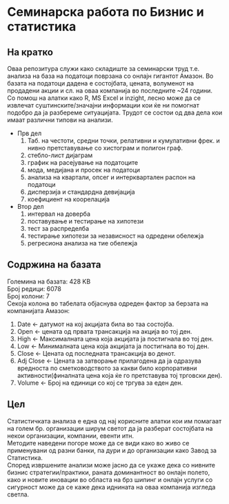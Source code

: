 # Семинарска работа по Бизнис и статистика

## На кратко
Оваа репозитура служи како складиште за семинарски труд т.е. анализа на база на податоци поврзана со онлајн гигантот Амазон. Во базата на податоци дадена е состојбата, цената, волуменот на продадени акции и сл. на оваа компанија во последните ~24 години.  
Со помош на алатки како R, MS Excel и inzight, лесно може да се извлечат суштинските/значајни информации кои ќе ни помогнат подобро да ја разбереме ситуацијата. Трудот се состои од два дела кои имаат различни типови на анализи.
* Прв дел
    1. Таб. на честоти, средни точки, релативни и кумулативни фрек. и нивно претставување со хистограм и полигон граф.
    2. стебло-лист дијаграм
    3. график на расејување на податоците
    4. мода, медијана и просек на податоци
    5. анализа на квартали, опсег и интерквартален распон на податоци
    6. дисперзија и стандардна девијација
    7. коефициент на коорелација
* Втор дел
    1. интервал на доверба
    2. поставување и тестирање на хипотези
    3. тест за распределба
    4. тестирање хипотези за независност на одредени обележја
    5. регресиона анализа на тие обележја

## Содржина на базата
Големина на базата: 428 KB  
Број редици: 6078  
Број колони: 7  
Секоја колона во табелата објаснува одреден фактор за берзата на компанијата Амазон:
1. Date <- датумот на кој акцијата била во таа состојба.
2. Open <- цената од првата трансакција на акција во тој ден.
3. High <- Максималната цена која акцијата ја постигнала во тој ден.
4. Low <- Минималната цена која акцијата ја постигнала во тој ден.
5. Close <- Цената од последната трансакција во денот.
6. Adj Close <- Цената за затворање прилагодена да ја одразува вредноста по сметководството за какви било корпоративни активности(финалната цена која ќе го претставува тој трговски ден).
7. Volume <- Број на единици со кој се тргува за еден ден.

## Цел
Статистичката анализа е една од нај корисните алатки кои им помагаат на голем бр. организации ширум светот да ја разберат состојбата на некои организации, компании, евенти итн.  
Методите наведени погоре може да се види како во живо се применувани од разни банки, па дури и до организации како Завод за Статистика.  
Според извршените анализи може јасно да се укаже дека со нивните бизнис стратегии/практики, раната доминантност во онлајн полето, како и новите иновации во областа на брз шипинг и онлајн услуги со сигурност може да се каже дека иднината на оваа компанија изгледа светла.


